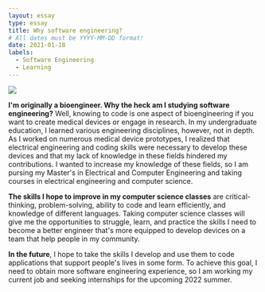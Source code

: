 ```yaml
---
layout: essay
type: essay
title: Why software engineering?
# All dates must be YYYY-MM-DD format!
date: 2021-01-18
labels:
  - Software Engineering
  - Learning
---
```


<img class="ui image" src="https://www.stevens.edu/sites/stevens_edu/files/Machine-Learning-v2-shutterstock_1092234560_0.jpg">

**I'm originally a bioengineer. Why the heck am I studying software engineering?** Well, knowing to code is one aspect of bioengineering if you want to create medical devices or engage in research. In my undergraduate education, I learned various engineering disciplines, however, not in depth. As I worked on numerous medical device prototypes, I realized that electrical engineering and coding skills were necessary to develop these devices and that my lack of knowledge in these fields hindered my contributions. I wanted to increase my knowledge of these fields, so I am pursing my Master's in Electrical and Computer Engineering and taking courses in electrical engineering and computer science.

**The skills I hope to improve in my computer science classes** are critical-thinking, problem-solving, ability to code and learn efficiently, and knowledge of different languages. Taking computer science classes will give me the opportunities to struggle, learn, and practice the skills I need to become a better engineer that's more equipped to develop devices on a team that help people in my community.

**In the future**, I hope to take the skills I develop and use them to code applications that support people's lives in some form. To achieve this goal, I need to obtain more software engineering experience, so I am working my current job and seeking internships for the upcoming 2022 summer.

